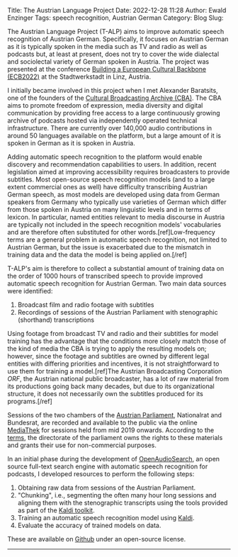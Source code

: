 Title: The Austrian Language Project
Date: 2022-12-28 11:28
Author: Ewald Enzinger
Tags: speech recognition, Austrian German
Category: Blog
Slug: 


The Austrian Language Project (T-ALP) aims to improve automatic speech recognition of Austrian German. Specifically, it focuses on Austrian German as it is typically spoken in the media such as TV and radio as well as podcasts but, at least at present, does not try to cover the wide dialectal and sociolectal variety of German spoken in Austria. The project was presented at the conference [Building a European Cultural Backbone (ECB2022)](https://cba.fro.at/building-a-european-cultural-backbone) at the Stadtwerkstadt in Linz, Austria.

I initially became involved in this project when I met Alexander Baratsits, one of the founders of the [Cultural Broadcasting Archive (CBA)](https://cba.media/). The CBA aims to promote freedom of expression, media diversity and digital communication by providing free access to a large continuously growing archive of podcasts hosted via independently operated technical infrastructure. There are currently over 140,000 audio contributions in around 50 languages available on the platform, but a large amount of it is spoken in German as it is spoken in Austria.

Adding automatic speech recognition to the platform would enable discovery and recommendation capabilities to users. In addition, recent legislation aimed at improving accessibility requires broadcasters to provide subtitles. Most open-source speech recognition models (and to a large extent commercial ones as well) have difficulty transcribing Austrian German speech, as most models are developed using data from German speakers from Germany who typically use varieties of German which differ from those spoken in Austria on many linguistic levels and in terms of lexicon. In particular, named entities relevant to media discourse in Austria are typically not included in the speech recognition models' vocabularies and are therefore often substituted for other words.[ref]Low-frequency terms are a general problem in automatic speech recognition, not limited to Austrian German, but the issue is exacerbated due to the mismatch in training data and the data the model is being applied on.[/ref]

T-ALP's aim is therefore to collect a substantial amount of training data on the order of 1000 hours of transcribed speech to provide improved automatic speech recognition for Austrian German. Two main data sources were identified:

1. Broadcast film and radio footage with subtitles
2. Recordings of sessions of the Austrian Parliament with stenographic (shorthand) transcriptions

Using footage from broadcast TV and radio and their subtitles for model training has the advantage that the conditions more closely match those of the kind of media the CBA is trying to apply the resulting models on; however, since the footage and subtitles are owned by different legal entities with differing priorities and incentives, it is not straightforward to use them for training a model.[ref]The Austrian Broadcasting Corporation *ORF*, the Austrian national public broadcaster, has a lot of raw material from its productions going back many decades, but due to its organizational structure, it does not necessarily own the subtitles produced for its programs.[/ref]

Sessions of the two chambers of the [Austrian Parliament](https://www.parlament.gv.at/), Nationalrat and Bundesrat, are recorded and available to the public via the online [MediaThek](https://www.parlament.gv.at/MEDIA/) for sessions held from mid 2019 onwards. According to the [terms](https://www.parlament.gv.at/DISC/index.shtml#Nutzungsbedingungen_Videos), the directorate of the parliament owns the rights to these materials and grants their use for non-commercial purposes.

In an initial phase during the development of [OpenAudioSearch](https://github.com/openaudiosearch/openaudiosearch), an open source full-text search engine with automatic speech recognition for podcasts, I developed resources to perform the following steps:

1. Obtaining raw data from sessions of the Austrian Parliament.
2. "Chunking", i.e., segmenting the often many hour long sessions and aligning them with the stenographic transcripts using the tools provided as part of the [Kaldi toolkit](https://github.com/kaldi-asr/kaldi).
3. Training an automatic speech recognition model using [Kaldi](https://github.com/kaldi-asr/kaldi).
4. Evaluate the accuracy of trained models on data.

These are available on [Github](https://github.com/openaudiosearch/speech-recognition) under an open-source license.

---